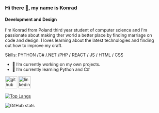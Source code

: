### Hi there 👋, my name is Konrad
#### Development and Design
I'm Konrad from Poland third year student of computer science and I'm passionate about making ther world a better place by finding marriage on code and design. I loves learning about the latest technologies and finding out how to improve my craft.

Skills: PYTHON /C# /.NET /PHP / REACT / JS / HTML / CSS

- 🔭 I’m currently working on my own projects. 
- 🌱 I’m currently learning Python and C# 


[<img src='https://cdn.jsdelivr.net/npm/simple-icons@3.0.1/icons/github.svg' alt='github' height='40'>](https://github.com/gabix01)  [<img src='https://cdn.jsdelivr.net/npm/simple-icons@3.0.1/icons/linkedin.svg' alt='linkedin' height='40'>](https://www.linkedin.com/in/Konrad-Mielnik/)  

[![Top Langs](https://github-readme-stats.vercel.app/api/top-langs/?username=gabix01)](https://github.com/anuraghazra/github-readme-stats)

![GitHub stats](https://github-readme-stats.vercel.app/api?username=gabix01&show_icons=true)  
